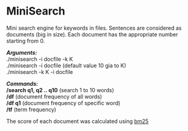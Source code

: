 # MiniSearch

Mini search engine for keywords in files. Sentences are considered as documents (big in size).
Each document has the appropriate number starting from 0.

<b><i> Arguments: </i></b> <br/>
./minisearch -i docfile -k K  <br/>
./minisearch -i docfile (default value 10 gia to K)  <br/>
./minisearch -k K -i docfile  <br/>

<b><i> Commands: </i></b> <br/>
<b>/search q1, q2 .. q10</b> (search 1 to 10 words) <br/>
<b>/df</b>                   (document frequency of all words) <br/>
<b>/df q1</b>                (document frequency of specific word) <br/>
<b>/tf</b>                   (term frequency) <br/>

The score of each document was calculated using [bm25](https://en.wikipedia.org/wiki/Okapi_BM25)
